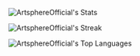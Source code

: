 ![ArtsphereOfficial's Stats](https://github-readme-stats.vercel.app/api?username=ArtsphereOfficial&theme=default&show_icons=true&hide_border=true&count_private=true)

![ArtsphereOfficial's Streak](https://github-readme-streak-stats.herokuapp.com/?user=ArtsphereOfficial&theme=default&hide_border=true)

![ArtsphereOfficial's Top Languages](https://github-readme-stats.vercel.app/api/top-langs/?username=ArtsphereOfficial&theme=default&show_icons=true&hide_border=true&layout=compact)